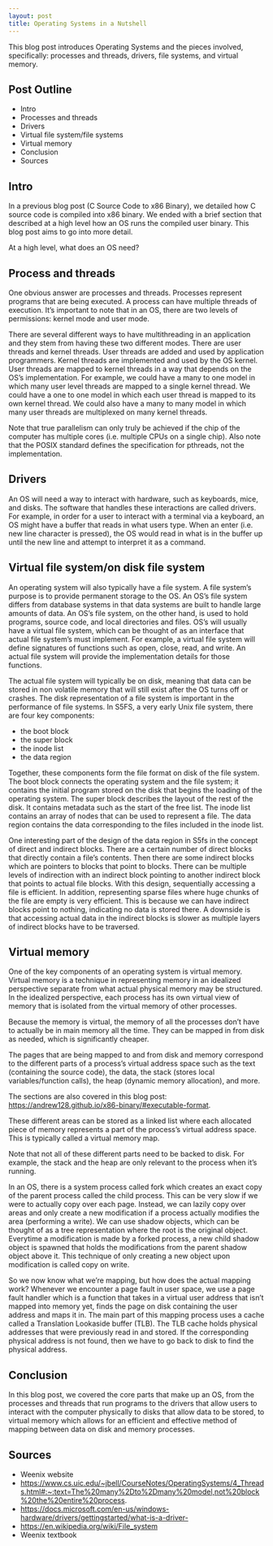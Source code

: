 ```yaml
---
layout: post
title: Operating Systems in a Nutshell
---
```


This blog post introduces Operating Systems and the pieces involved, specifically: processes and threads, drivers, file systems, and virtual memory. 

## Post Outline
- Intro
- Processes and threads
- Drivers
- Virtual file system/file systems
- Virtual memory
- Conclusion
- Sources

## Intro
In a previous blog post (C Source Code to x86 Binary), we detailed how C source code is compiled into x86 binary. 
We ended with a brief section that described at a high level how an OS runs the compiled user binary. 
This blog post aims to go into more detail.

At a high level, what does an OS need?

## Process and threads
One obvious answer are processes and threads. 
Processes represent programs that are being executed. 
A process can have multiple threads of execution. 
It’s important to note that in an OS, there are two levels of permissions: kernel mode and user mode. 

There are several different ways to have multithreading in an application and they stem from having these two different modes. 
There are user threads and kernel threads. 
User threads are added and used by application programmers. 
Kernel threads are implemented and used by the OS kernel. 
User threads are mapped to kernel threads in a way that depends on the OS’s implementation. 
For example, we could have a many to one model in which many user level threads are mapped to a single kernel thread. 
We could have a one to one model in which each user thread is mapped to its own kernel thread. 
We could also have a many to many model in which many user threads are multiplexed on many kernel threads.

Note that true parallelism can only truly be achieved if the chip of the computer has multiple cores (i.e. multiple CPUs on a single chip). 
Also note that the POSIX standard defines the specification for pthreads, not the implementation. 

## Drivers
An OS will need a way to interact with hardware, such as keyboards, mice, and disks. 
The software that handles these interactions are called drivers.
For example, in order for a user to interact with a terminal via a keyboard, an OS might have a buffer that reads in what users type.
When an enter (i.e. new line character is pressed), the OS would read in what is in the buffer up until the new line and attempt to interpret it as a command. 

## Virtual file system/on disk file system
An operating system will also typically have a file system. 
A file system’s purpose is to provide permanent storage to the OS. 
An OS’s file system differs from database systems in that data systems are built to handle large amounts of data. 
An OS’s file system, on the other hand, is used to hold programs, source code, and local directories and files. 
OS’s will usually have a virtual file system, which can be thought of as an interface that actual file system’s must implement. 
For example, a virtual file system will define signatures of functions such as open, close, read, and write. 
An actual file system will provide the implementation details for those functions. 

The actual file system will typically be on disk, meaning that data can be stored in non volatile memory that will still exist after the OS turns off or crashes. 
The disk representation of a file system is important in the performance of file systems. 
In S5FS, a very early Unix file system, there are four key components: 

- the boot block
- the super block
- the inode list
- the data region

Together, these components form the file format on disk of the file system. 
The boot block connects the operating system and the file system; it contains the initial program stored on the disk that begins the loading of the operating system. 
The super block describes the layout of the rest of the disk. 
It contains metadata such as the start of the free list. 
The inode list contains an array of nodes that can be used to represent a file. 
The data region contains the data corresponding to the files included in the inode list.

One interesting part of the design of the data region in S5fs in the concept of direct and indirect blocks. 
There are a certain number of direct blocks that directly contain a file’s contents. 
Then there are some indirect blocks which are pointers to blocks that point to blocks. 
There can be multiple levels of indirection with an indirect block pointing to another indirect block that points to actual file blocks. 
With this design, sequentially accessing a file is efficient. 
In addition, representing sparse files where huge chunks of the file are empty is very efficient. 
This is because we can have indirect blocks point to nothing, indicating no data is stored there. 
A downside is that accessing actual data in the indirect blocks is slower as multiple layers of indirect blocks have to be traversed.

## Virtual memory

One of the key components of an operating system is virtual memory. 
Virtual memory is a technique in representing memory in an idealized perspective separate from what actual physical memory may be structured. 
In the idealized perspective, each process has its own virtual view of memory that is isolated from the virtual memory of other processes. 

Because the memory is virtual, the memory of all the processes don’t have to actually be in main memory all the time. 
They can be mapped in from disk as needed, which is significantly cheaper. 

The pages that are being mapped to and from disk and memory correspond to the different parts of a process’s virtual address space such as the text (containing the source code), the data, the stack (stores local variables/function calls), the heap (dynamic memory allocation), and more.

The sections are also covered in this blog post: https://andrew128.github.io/x86-binary/#executable-format.

These different areas can be stored as a linked list where each allocated piece of memory represents a part of the process’s virtual address space. 
This is typically called a virtual memory map.

Note that not all of these different parts need to be backed to disk. 
For example, the stack and the heap are only relevant to the process when it’s running.

In an OS, there is a system process called fork which creates an exact copy of the parent process called the child process. 
This can be very slow if we were to actually copy over each page. 
Instead, we can lazily copy over areas and only create a new modification if a process actually modifies the area (performing a write). 
We can use shadow objects, which can be thought of as a tree representation where the root is the original object. 
Everytime a modification is made by a forked process, a new child shadow object is spawned that holds the modifications from the parent shadow object above it. 
This technique of only creating a new object upon modification is called copy on write. 

So we now know what we’re mapping, but how does the actual mapping work? 
Whenever we encounter a page fault in user space, we use a page fault handler which is a function that takes in a virtual user address that isn’t mapped into memory yet, finds the page on disk containing the user address and maps it in. 
The main part of this mapping process uses a cache called a Translation Lookaside buffer (TLB). 
The TLB cache holds physical addresses that were previously read in and stored. 
If the corresponding physical address is not found, then we have to go back to disk to find the physical address. 

## Conclusion
In this blog post, we covered the core parts that make up an OS, from the processes and threads that run programs to the drivers that allow users to interact with the computer physically to disks that allow data to be stored, to virtual memory which allows for an efficient and effective method of mapping between data on disk and memory processes.

## Sources
- Weenix website
- https://www.cs.uic.edu/~jbell/CourseNotes/OperatingSystems/4_Threads.html#:~:text=The%20many%2Dto%2Dmany%20model,not%20block%20the%20entire%20process.
- https://docs.microsoft.com/en-us/windows-hardware/drivers/gettingstarted/what-is-a-driver-
- https://en.wikipedia.org/wiki/File_system
- Weenix textbook
